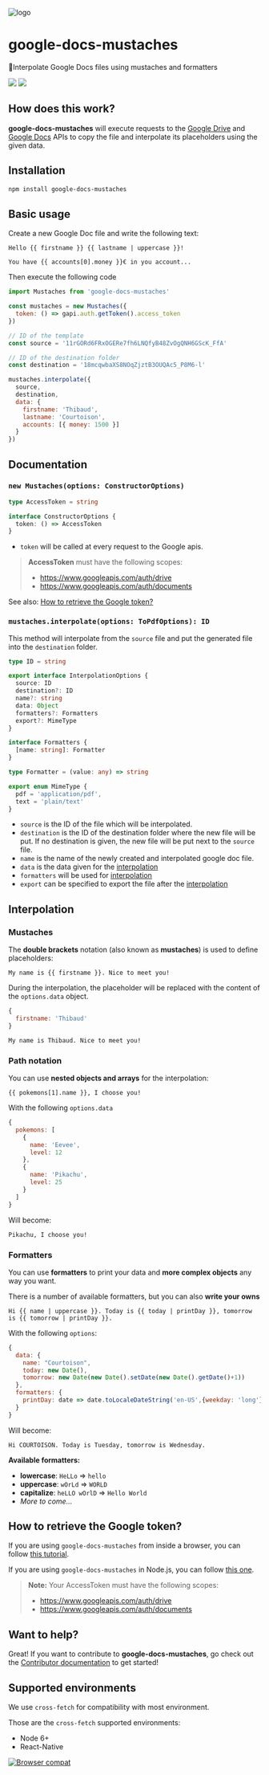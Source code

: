 ![logo](https://raw.githubusercontent.com/Errorname/google-docs-mustaches/master/logo.png)

# google-docs-mustaches

📝Interpolate Google Docs files using mustaches and formatters

[![](https://img.shields.io/npm/v/google-docs-mustaches.svg)](https://www.npmjs.com/package/google-docs-mustaches)
[![](https://img.shields.io/github/license/Errorname/google-docs-mustaches.svg)](https://github.com/Errorname/google-docs-mustaches/blob/master/LICENSE)

## How does this work?

**google-docs-mustaches** will execute requests to the [Google Drive](https://developers.google.com/drive/api/v3/about-sdk) and [Google Docs](https://developers.google.com/docs/api/how-tos/overview) APIs to copy the file and interpolate its placeholders using the given data.

## Installation

```sh
npm install google-docs-mustaches
```

## Basic usage

Create a new Google Doc file and write the following text:

```
Hello {{ firstname }} {{ lastname | uppercase }}!

You have {{ accounts[0].money }}€ in you account...
```

Then execute the following code

```js
import Mustaches from 'google-docs-mustaches'

const mustaches = new Mustaches({
  token: () => gapi.auth.getToken().access_token
})

// ID of the template
const source = '11rGORd6FRxOGERe7fh6LNQfyB48ZvOgQNH6GScK_FfA'

// ID of the destination folder
const destination = '18mcqwbaXS8NOqZjztB3OUQAc5_P8M6-l'

mustaches.interpolate({
  source,
  destination,
  data: {
    firstname: 'Thibaud',
    lastname: 'Courtoison',
    accounts: [{ money: 1500 }]
  }
})
```

## Documentation

### `new Mustaches(options: ConstructorOptions)`

```ts
type AccessToken = string

interface ConstructorOptions {
  token: () => AccessToken
}
```

- `token` will be called at every request to the Google apis.

> **AccessToken** must have the following scopes:
>
> - https://www.googleapis.com/auth/drive
> - https://www.googleapis.com/auth/documents

See also: [How to retrieve the Google token?](#how-to-retrieve-the-google-token)

### `mustaches.interpolate(options: ToPdfOptions): ID`

This method will interpolate from the `source` file and put the generated file into the `destination` folder.

```ts
type ID = string

export interface InterpolationOptions {
  source: ID
  destination?: ID
  name?: string
  data: Object
  formatters?: Formatters
  export?: MimeType
}

interface Formatters {
  [name: string]: Formatter
}

type Formatter = (value: any) => string

export enum MimeType {
  pdf = 'application/pdf',
  text = 'plain/text'
}
```

- `source` is the ID of the file which will be interpolated.
- `destination` is the ID of the destination folder where the new file will be put. If no destination is given, the new file will be put next to the `source` file.
- `name` is the name of the newly created and interpolated google doc file.
- `data` is the data given for the [interpolation](#interpolation)
- `formatters` will be used for [interpolation](#interpolation)
- `export` can be specified to export the file after the [interpolation](#interpolation)

## Interpolation

### Mustaches

The **double brackets** notation (also known as **mustaches**) is used to define placeholders:

```
My name is {{ firstname }}. Nice to meet you!
```

During the interpolation, the placeholder will be replaced with the content of the `options.data` object.

```js
{
  firstname: 'Thibaud'
}
```

```
My name is Thibaud. Nice to meet you!
```

### Path notation

You can use **nested objects and arrays** for the interpolation:

```
{{ pokemons[1].name }}, I choose you!
```

With the following `options.data`

```js
{
  pokemons: [
    {
      name: 'Eevee',
      level: 12
    },
    {
      name: 'Pikachu',
      level: 25
    }
  ]
}
```

Will become:

```
Pikachu, I choose you!
```

### Formatters

You can use **formatters** to print your data and **more complex objects** any way you want.

There is a number of available formatters, but you can also **write your owns**

```
Hi {{ name | uppercase }}. Today is {{ today | printDay }}, tomorrow is {{ tomorrow | printDay }}.
```

With the following `options`:

```js
{
  data: {
    name: "Courtoison",
    today: new Date(),
    tomorrow: new Date(new Date().setDate(new Date().getDate()+1))
  },
  formatters: {
    printDay: date => date.toLocaleDateString('en-US',{weekday: 'long'})
  }
}
```

Will become:

```
Hi COURTOISON. Today is Tuesday, tomorrow is Wednesday.
```

**Available formatters:**

- **lowercase**: `HeLLo` => `hello`
- **uppercase**: `wOrLd` => `WORLD`
- **capitalize**: `heLLO wOrlD` => `Hello World`
- _More to come..._

## How to retrieve the Google token?

If you are using `google-docs-mustaches` from inside a browser, you can follow [this tutorial](https://developers.google.com/api-client-library/javascript/start/start-js).

If you are using `google-docs-mustaches` in Node.js, you can follow [this one](https://github.com/googleapis/google-api-nodejs-client#oauth2-client).

> **Note:** Your AccessToken must have the following scopes:
>
> - https://www.googleapis.com/auth/drive
> - https://www.googleapis.com/auth/documents

## Want to help?

Great! If you want to contribute to **google-docs-mustaches**, go check out the [Contributor documentation](/dev) to get started!

## Supported environments

We use `cross-fetch` for compatibility with most environment.

Those are the `cross-fetch` supported environments:

- Node 6+
- React-Native

[![Browser compat](https://saucelabs.com/browser-matrix/cross-fetch.svg)](https://github.com/lquixada/cross-fetch)
